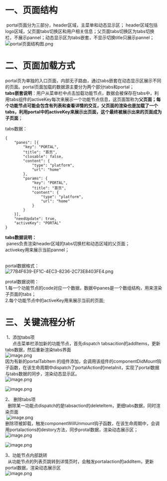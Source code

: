 <a name="xqwI2"></a>
# 一、页面结构
 portal页面分为三部分，header区域，主菜单和动态显示区； header区域包括logo区域，父页面tabs切换区和用户相关信息；父页面tabs切换区为tabs切换栏，不展示pannel；动态显示区为tabs嵌套，不显示切换title只展示pannel；<br />![portal页面结构图.png](https://cdn.nlark.com/yuque/0/2019/png/296771/1558172618130-d2adfc89-bcf9-4e7c-bf01-e0943ae63929.png#align=left&display=inline&height=532&name=portal%E9%A1%B5%E9%9D%A2%E7%BB%93%E6%9E%84%E5%9B%BE.png&originHeight=532&originWidth=751&size=8991&status=done&width=751)

<a name="5QUtc"></a>
# 二、页面加载方式
portal页为单独的入口页面，内部无子路由，通过tabs嵌套在动态显示区展示不同的页面。portal页面加载的数据源主要分为两个部分tabs和portal；<br />**tabs嵌套说明**：用户从菜单栏中点击加载功能节点，数据会被保存在tabs中，利用tabs组件的activeKey每次来展示一个功能节点信息，这页面暂称为**父页面；**每个功能节点可能会包含有列表和查看详情的交互，父页面的渲染也是加载了一个tabs，利用portal中的activeKey来展示出页面，这个最终被展示出来的页面成为**子页面**；

tabs数据：

```
{
    "panes": [{
        "key": "PORTAL",
        "title": "首页",
        "closable": false,
        "content": {
            "type": "platform",
            "url": "home"
        },
        "params": {
            "key": "PORTAL",
            "title": "首页",
            "content": {
                "type": "platform",
                "url": "home"
            }
        }
    }],
    "needUpdate": true,
    "activeKey": "PORTAL"
}

```
**tabs数据说明：**<br /> panes负责渲染header区域的tabs切换栏和动态区域的父页面；<br />activekey用来展示当前pannel；<br /> 

portal数据格式：<br />![77B4F639-EF1C-4EC3-8236-2C73E8403FE4.png](https://cdn.nlark.com/yuque/0/2019/png/296771/1558170097569-c163939c-4f35-4c10-a99a-e0134518e217.png#align=left&display=inline&height=1566&name=77B4F639-EF1C-4EC3-8236-2C73E8403FE4.png&originHeight=1566&originWidth=720&size=161922&status=done&width=720)

protal数据说明：<br />1.每一个功能节点的code对应一个数据，数据中panes是一个数组结构，用来渲染子页面的tabs；<br />2.每个功能节点中的activeKey用来展示当前的页面;
<a name="9uzQe"></a>
# 三、关键流程分析
 1、添加tabs项<br />      点击菜单栏添加新的功能节点，首先dispatch tabsacition的addItems，更新tabs数据，然后重新渲染tabs界面<br />![image.png](https://cdn.nlark.com/yuque/0/2019/png/296771/1558322653590-8eb755cc-7457-4a6b-9585-b0062b603e39.png#align=left&display=inline&height=502&name=image.png&originHeight=1456&originWidth=1152&size=315505&status=done&width=397) <br />因为有新的portalTabItem 的组件添加，会调用该组件的componentDidMount钩子函数，在该生命周期中dispatch了portalAction的metaInit，实现了portal数据与tabs数据的同步，渲染动态显示区。<br />![image.png](https://cdn.nlark.com/yuque/0/2019/png/296771/1558322860580-9cd25cc0-4171-42d6-b23b-5f9c8edfeda6.png#align=left&display=inline&height=126&name=image.png&originHeight=288&originWidth=1654&size=52699&status=done&width=722)

![image.png](https://cdn.nlark.com/yuque/0/2019/png/296771/1558322968838-5c20ecc5-5af7-4418-9190-db5fd458ff92.png#align=left&display=inline&height=700&name=image.png&originHeight=1396&originWidth=1436&size=366903&status=done&width=720)

2、 删除tabs项<br />  删除某一功能点dispatch的是tabsaction的deleteItem，更细tabs数据，同时渲染页面<br /> ![image.png](https://cdn.nlark.com/yuque/0/2019/png/296771/1558334238175-a5629656-ef88-4e95-a413-741eea4dec1d.png#align=left&display=inline&height=798&name=image.png&originHeight=798&originWidth=1528&size=173846&status=done&width=1528)<br />删除项被卸载，触发componentWillUnmount钩子函数，在该生命周期中，会调用portalactions的destory方法，同步protal数据，渲染动态展示区；<br />![image.png](https://cdn.nlark.com/yuque/0/2019/png/296771/1558334354344-488dd982-b85e-41de-bb8f-b44f6de91558.png#align=left&display=inline&height=147&name=image.png&originHeight=218&originWidth=1104&size=35984&status=done&width=744)

![image.png](https://cdn.nlark.com/yuque/0/2019/png/296771/1558334399387-27a9a52e-e19f-4ea2-8f01-09ca896e7541.png#align=left&display=inline&height=190&name=image.png&originHeight=190&originWidth=1342&size=65102&status=done&width=1342)

3、功能节点内部跳转<br />  从功能节点的列表页跳转到详情页时，会触发portalaction的addItem，更新portal数据，渲染动态展示区<br />![image.png](https://cdn.nlark.com/yuque/0/2019/png/296771/1558335104135-585e99f5-9091-4f13-b2a0-864e69cdd168.png#align=left&display=inline&height=190&name=image.png&originHeight=190&originWidth=1342&size=65102&status=done&width=1342)

